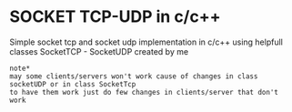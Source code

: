 
# SOCKET TCP-UDP in c/c++

Simple socket tcp and socket udp implementation in c/c++ 
using helpfull classes  SocketTCP - SocketUDP created by me
```
note* 
may some clients/servers won't work cause of changes in class socketUDP or in class SocketTcp
to have them work just do few changes in clients/server that don't work 
```


